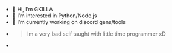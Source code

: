 - 👋 Hi, I’m GKILLA
- 👀 I’m interested in Python/Node.js
- 🌱 I’m currently working on discord gens/tools
- > Im a very bad self taught with little time programmer xD
-

